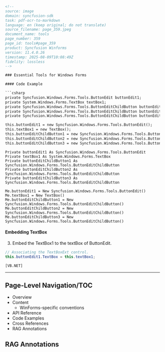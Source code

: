 ```html
<!--
source: image
domain: syncfusion-sdk
task: pdf-ocr-to-markdown
language: en (keep original; do not translate)
source_filename: page_359.jpeg
document_name: tools
page_number: 359
page_id: tools#page_359
product: Syncfusion Winforms
version: 11.4.0.26
timestamp: 2025-08-09T10:08:49Z
fidelity: lossless
-->

### Essential Tools for Windows Forms

#### Code Example

```csharp
private Syncfusion.Windows.Forms.Tools.ButtonEdit buttonEdit1;
private System.Windows.Forms.TextBox textBox1;
private Syncfusion.Windows.Forms.Tools.ButtonEditChildButton buttonEditChildButton1;
private Syncfusion.Windows.Forms.Tools.ButtonEditChildButton buttonEditChildButton2;
private Syncfusion.Windows.Forms.Tools.ButtonEditChildButton buttonEditChildButton3;

this.buttonEdit1 = new Syncfusion.Windows.Forms.Tools.ButtonEdit();
this.textBox1 = new TextBox();
this.buttonEditChildButton1 = new Syncfusion.Windows.Forms.Tools.ButtonEditChildButton();
this.buttonEditChildButton2 = new Syncfusion.Windows.Forms.Tools.ButtonEditChildButton();
this.buttonEditChildButton3 = new Syncfusion.Windows.Forms.Tools.ButtonEditChildButton();
```

```vbnet
Private buttonEdit1 As Syncfusion.Windows.Forms.Tools.ButtonEdit
Private textBox1 As System.Windows.Forms.TextBox
Private buttonEditChildButton1 As Syncfusion.Windows.Forms.Tools.ButtonEditChildButton
Private buttonEditChildButton2 As Syncfusion.Windows.Forms.Tools.ButtonEditChildButton
Private buttonEditChildButton3 As Syncfusion.Windows.Forms.Tools.ButtonEditChildButton

Me.buttonEdit1 = New Syncfusion.Windows.Forms.Tools.ButtonEdit()
Me.textBox1 = New TextBox()
Me.buttonEditChildButton1 = New Syncfusion.Windows.Forms.Tools.ButtonEditChildButton()
Me.buttonEditChildButton2 = New Syncfusion.Windows.Forms.Tools.ButtonEditChildButton()
Me.buttonEditChildButton3 = New Syncfusion.Windows.Forms.Tools.ButtonEditChildButton()
```

#### Embedding TextBox

3. Embed the TextBox1 to the textBox of ButtonEdit.

```csharp
// Associating the TextBoxExt control.
this.buttonEdit1.TextBox = this.textBox1;
```

```vbnet
[VB.NET]
```

---

## Page-Level Navigation/TOC
- Overview
- Content
  - WinForms-specific conventions
- API Reference
- Code Examples
- Cross References
- RAG Annotations

## RAG Annotations
<!-- tags: [Syncfusion Winforms, ButtonEdit, TextBox, ButtonEditChildButton] keywords: [Embed TextBox, ButtonEdit Control, ChildButtons, Design-time, Runtime Features, Property Grid, Designer Steps] -->
```